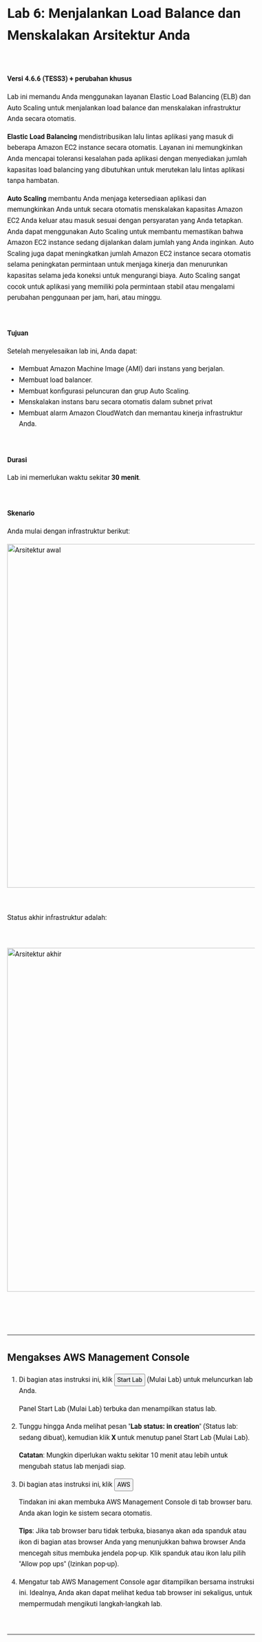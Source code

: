 <header>
    <link rel="stylesheet" href="https://use.fontawesome.com/releases/v5.5.0/css/all.css" integrity="sha384-B4dIYHKNBt8Bc12p+WXckhzcICo0wtJAoU8YZTY5qE0Id1GSseTk6S+L3BlXeVIU" crossorigin="anonymous">
    <!-- Latest compiled and minified CSS -->
    <link rel="stylesheet" href="https://maxcdn.bootstrapcdn.com/bootstrap/3.3.7/css/bootstrap.min.css" integrity="sha384-BVYiiSIFeK1dGmJRAkycuHAHRg32OmUcww7on3RYdg4Va+PmSTsz/K68vbdEjh4u" crossorigin="anonymous">
    <!-- Optional theme -->
    <link rel="stylesheet" href="https://maxcdn.bootstrapcdn.com/bootstrap/3.3.7/css/bootstrap-theme.min.css" integrity="sha384-rHyoN1iRsVXV4nD0JutlnGaslCJuC7uwjduW9SVrLvRYooPp2bWYgmgJQIXwl/Sp" crossorigin="anonymous">
    <!-- Latest compiled and minified JavaScript -->
    <script src="https://maxcdn.bootstrapcdn.com/bootstrap/3.3.7/js/bootstrap.min.js" integrity="sha384-Tc5IQib027qvyjSMfHjOMaLkfuWVxZxUPnCJA7l2mCWNIpG9mGCD8wGNIcPD7Txa" crossorigin="anonymous"></script>
 </header>
 <!--include:Logo-->
 <style type="text/css">
    body {
    font-family:  "Roboto", "Helvetica", sans-serif;
    font-size: 12pt;
    font-color: Gray;
    line-height: 1.6;
    margin: 50px;
    }
    p {
    list-style-position: inside;
    }
    #ssb_blue {
    background-color: #257ACF;
    font-weight: bold;
    font-size: 90%;
    color: white;
    border-radius: 5px;
    padding-top: 3px;
    padding-bottom: 3px;
    padding-left: 10px;
    padding-right: 10px;
    white-space: nowrap;
    }
    #ssb_s3_blue {
    background-color: #329ad6;
    font-weight: bold;
    font-size: 90%;
    color: white;
    padding-top: 3px;
    padding-bottom: 3px;
    padding-left: 10px;
    padding-right: 10px;
    }
    #ssb_voc_grey {
    background-color: #F2F3F4;
    font-weight: normal;
    font-size: 90%;
    color: black;
    border-radius: 3px;
    border: 1px solid gray;
    padding-top: 5px;
    padding-bottom: 5px;
    padding-left: 6px;
    padding-right: 6px;
    white-space: nowrap;
    }
    #ssb_grey {
    background-color: #DEDEDE;
    font-weight: bold;
    font-size: 90%;
    color: #444;
    position: relative;
    top:-1px;
    border-radius: 5px;
    border-width: 1px;
    border-style: solid;
    border-color: #444;
    padding-top: 3px;
    padding-bottom: 3px;
    padding-left: 10px;
    padding-right: 10px;
    white-space: nowrap;
    }
    #ssb_white {
    background-color: white;
    font-weight: bold;
    font-size: 90%;
    color: #545b64;
    position: relative;
    top: -1px;
    border-color: #545b64;
    border-radius: 2px;
    border-width: 1px;
    border-style: solid;
    padding-top: 3px;
    padding-bottom: 3px;
    padding-left: 10px;
    padding-right: 10px;
    }
    #ssl_alexa_ocean {
    color: #00a0d2;
    font-weight: bold;
    }
    #ssb_services {
    background-color: #232f3e;
    font-weight: bold;
    font-size: 90%;
    color: white;
    padding-top: 3px;
    padding-bottom: 3px;
    padding-left: 10px;
    padding-right: 10px;
    }
    #ssb_orange {
    background-color:#ec7211;
    font-weight:bold;
    font-size:90%;
    color:white;
    padding-top:3px;
    padding-bottom:3px;
    padding-left:10px;
    padding-right:10px;
    white-space:
    nowrap;
    }
    #ssbox_cloudformation_blue {
    font-weight:bold;
    background-color:#f1faff;
    font-size:90%;
    border-color:#00A1C9;
    border-width:1px;
    border-style:solid;
    padding-top:3px;
    padding-bottom:3px;
    padding-left:10px;
    padding-right:10px;
    }
    #ssb_ssm_white {
    background-color:white;
    font-weight:bold;
    font-size:90%;
    color:#545b64;
    border-color:#545b64;
    border-radius:2px;
    border-width:1px;
    border-style:solid;
    padding-top:3px;
    padding-bottom:3px;
    padding-left:10px;
    padding-right:10px;
    }
 </style>


# Lab 6: Menjalankan Load Balance dan Menskalakan Arsitektur Anda

<!-- Note to translators: This is based on Technical Essentials Lab 3. Copy the translation from there. Do not re-translate the whole document. -->

&nbsp;&nbsp;

**Versi 4.6.6 (TESS3) + perubahan khusus**

Lab ini memandu Anda menggunakan layanan Elastic Load Balancing (ELB) dan Auto Scaling untuk menjalankan load balance dan menskalakan infrastruktur Anda secara otomatis.

**Elastic Load Balancing** mendistribusikan lalu lintas aplikasi yang masuk di beberapa Amazon EC2 instance secara otomatis. Layanan ini memungkinkan Anda mencapai toleransi kesalahan pada aplikasi dengan menyediakan jumlah kapasitas load balancing yang dibutuhkan untuk merutekan lalu lintas aplikasi tanpa hambatan.

**Auto Scaling** membantu Anda menjaga ketersediaan aplikasi dan memungkinkan Anda untuk secara otomatis menskalakan kapasitas Amazon EC2 Anda keluar atau masuk sesuai dengan persyaratan yang Anda tetapkan. Anda dapat menggunakan Auto Scaling untuk membantu memastikan bahwa Amazon EC2 instance sedang dijalankan dalam jumlah yang Anda inginkan. Auto Scaling juga dapat meningkatkan jumlah Amazon EC2 instance secara otomatis selama peningkatan permintaan untuk menjaga kinerja dan menurunkan kapasitas selama jeda koneksi untuk mengurangi biaya. Auto Scaling sangat cocok untuk aplikasi yang memiliki pola permintaan stabil atau mengalami perubahan penggunaan per jam, hari, atau minggu.

&nbsp;

**Tujuan**

Setelah menyelesaikan lab ini, Anda dapat:

- Membuat Amazon Machine Image (AMI) dari instans yang berjalan.
- Membuat load balancer.
- Membuat konfigurasi peluncuran dan grup Auto Scaling.
- Menskalakan instans baru secara otomatis dalam subnet privat
- Membuat alarm Amazon CloudWatch dan memantau kinerja infrastruktur Anda.

&nbsp;

**Durasi**

Lab ini memerlukan waktu sekitar **30 menit**.

&nbsp;

**Skenario**

Anda mulai dengan infrastruktur berikut:

<img src="../../images/starting-architecture.png" alt="Arsitektur awal" width="800">

&nbsp;

Status akhir infrastruktur adalah:

&nbsp;

<img src="../../images/final-architecture.png" alt="Arsitektur akhir" width="800">

&nbsp;

&nbsp;
___
## Mengakses AWS Management Console

1. Di bagian atas instruksi ini, klik <span id="ssb_voc_grey">Start Lab</span> (Mulai Lab) untuk meluncurkan lab Anda.

   Panel Start Lab (Mulai Lab) terbuka dan menampilkan status lab.

2. Tunggu hingga Anda melihat pesan "**Lab status: in creation**" (Status lab: sedang dibuat), kemudian klik **X** untuk menutup panel Start Lab (Mulai Lab).

   **Catatan**: Mungkin diperlukan waktu sekitar 10 menit atau lebih untuk mengubah status lab menjadi siap.

3. Di bagian atas instruksi ini, klik <span id="ssb_voc_grey">AWS</span>

   Tindakan ini akan membuka AWS Management Console di tab browser baru. Anda akan login ke sistem secara otomatis.

   **Tips**: Jika tab browser baru tidak terbuka, biasanya akan ada spanduk atau ikon di bagian atas browser Anda yang menunjukkan bahwa browser Anda mencegah situs membuka jendela pop-up. Klik spanduk atau ikon lalu pilih "Allow pop ups" (Izinkan pop-up).

4. Mengatur tab AWS Management Console agar ditampilkan bersama instruksi ini. Idealnya, Anda akan dapat melihat kedua tab browser ini sekaligus, untuk mempermudah mengikuti langkah-langkah lab.

&nbsp;
___
## Tugas 1: Membuat AMI untuk Auto Scaling

Di tugas ini, Anda akan membuat AMI dari _Web Server 1_ (Server Web 1) yang sudah ada. Ini akan menyimpan konten disk boot sehingga instans yang baru dapat diluncurkan dengan konten yang identik.

5. Dalam **AWS Management Console**, di menu <span id="ssb_services">Services <i class="fas fa-angle-down"></i></span> (Layanan), klik **EC2**.

6. Di panel navigasi kiri, klik **Instances** (Instans).

   Pertama-tama, Anda akan memastikan bahwa instans sedang berjalan.

7. Tunggu hingga **Status Check** (Pemeriksaan Status) untuk **Web Server 1** (Server Web 1) menampilkan *2/2 checks passed* (2/2 pemeriksaan lulus). Klik refresh (segarkan) <i class="fas fa-sync"></i> untuk memperbarui.

   Sekarang Anda akan membuat AMI berdasarkan instans ini.

8. Pilih <i class="far fa-check-square"></i> **Web Server 1** (Server Web 1).

9. Di menu <span id="ssb_grey">Actions <i class="fas fa-angle-down"></i></span>(Tindakan), klik **Image** (Gambar) &gt **Create Image** (Buat Gambar), lalu konfigurasikan:

   - **Nama gambar:** `WebServerAMI`
   - **Deskripsi gambar:** `Lab AMI untuk Server Web`

10. Klik <span id="ssb_blue">Create Image</span> (Buat Gambar)

   Layar konfirmasi menampilkan **AMI ID** (ID AMI) untuk AMI baru Anda.

11. Klik <span id="ssb_blue">Close</span> (Tutup)

   Anda akan menggunakan AMI ini saat meluncurkan grup Auto Scaling nantinya di lab.

&nbsp;
___
## Tugas 2: Membuat Load Balancer

Dalam tugas ini, Anda akan membuat load balancer yang dapat menyeimbangkan lalu lintas di beberapa EC2 instance dan Availability Zone.

12. Di panel navigasi kiri, klik **Load Balancers**.

13. Klik <span id="ssb_blue">Create Load Balancer</span>

   Beberapa jenis load balancer yang berbeda ditampilkan. Anda akan menggunakan _Application Load Balancer_ yang beroperasi pada tingkat permintaan (lapisan 7), yang merutekan lalu lintas ke target — EC2 instance, kontainer, alamat IP, dan fungsi Lambda — berdasarkan konten permintaan. Untuk informasi lebih lanjut, lihat: <a href="https://aws.amazon.com/elasticloadbalancing/features/#compare" target="_blank">Perbandingan Load Balancer</a>

14. Di **Application Load Balancer** klik <span id="ssb_blue">Create</span> (Buat) dan konfigurasikan:

   - **Nama:** `LabELB`
   - **VPC:** _Lab VPC_ (Di bagian **Availability Zone**)
   - **Availability Zone:** Pilih <i class="far fa-check-square"></i> keduanya untuk melihat subnet yang tersedia.
   - Pilih **Public Subnet 1** (Subnet Publik 1) dan **Public Subnet 2** (Subnet Publik 2)

   Pilihan ini mengonfigurasi load balancer agar beroperasi di beberapa Availability Zone.

15. Klik <span id="ssb_grey">Next: Configure Security Settings</span> (Berikutnya: Konfigurasikan Pengaturan Keamanan)

   <i class="fas fa-comment"></i> Anda dapat mengabaikan peringatan _"Improve your load balancer’s security."_.

16. Klik <span id="ssb_grey">Next: Configure Security Group</span> (Berikutnya: Konfigurasikan Grup Keamanan)

   _Grup Keamanan Web_ telah dibuat untuk Anda, yang mengizinkan akses HTTP.

17. Pilih <i class="far fa-check-square"></i> **Web Security Group** (Grup Keamanan Web) dan batalkan pilihan <i class="far fa-square"></i> **default** (bawaan).

18. Klik <span id="ssb_grey">Next: Configure Routing</span> (Berikutnya: Konfigurasikan Perutean)

   Perutean mengonfigurasi tempat untuk mengirim permintaan yang telah dikirimkan ke load balancer. Anda akan membuat _Target Group_ (Grup Target) yang akan digunakan oleh Auto Scaling.

19. Untuk **Name** (Nama), masukkan: `LabGroup`

20. Klik <span id="ssb_grey">Next: Register Targets</span> (Berikutnya: Daftarkan Target)

   Auto Scaling nantinya akan secara otomatis mendaftarkan instans sebagai target di lab.

21. Klik <span id="ssb_grey">Next: Review</span> (Berikutnya: Tinjau)

22. Klik <span id="ssb_blue">Create</span> (Buat), lalu klik <span id="ssb_grey">Close</span> (Tutup)

   Load balancer akan menunjukkan status _provisioning_ (penyediaan). Tidak perlu menunggu hingga statusnya siap. Lanjutkan dengan tugas berikutnya.

&nbsp;
___
## Tugas 3: Membuat Konfigurasi Peluncuran dan Grup Auto Scaling

Dalam tugas ini, Anda akan membuat _konfigurasi peluncuran_ untuk grup Auto Scaling Anda. Konfigurasi peluncuran adalah templat yang digunakan grup Auto Scaling untuk meluncurkan EC2 instance. Ketika Anda membuat konfigurasi peluncuran, Anda menentukan informasi untuk instans seperti AMI, tipe instans, pasangan kunci, disk, dan grup keamanan.

23. Di panel navigasi sebelah kiri, klik **Launch Configuration** (Konfigurasi Peluncuran).

24. Klik <span id="ssb_orange">Create launch configuration</span> (Buat konfigurasi peluncuran)

25. Konfigurasikan pengaturan berikut:

   - **Nama konfigurasi peluncuran:** `LabConfig`

   - **Amazon Machine Image (AMI)** Pilih *Web Server AMI*

   - **Tipe instans:**

      - Pilih <span id="ssb_white">Choose instance type</span> (Pilih tipe instans)
      - Pilih *t3.micro*
      - Pilih <span id="ssb_orange">Choose</span> (Pilih)

      **Catatan:** Jika Anda telah meluncurkan lab di Region (Wilayah) us-east-1, pilih tipe instans **t2.micro**. Untuk menemukan Region (Wilayah), lihat di sudut kanan atas konsol Amazon EC2.

      **Catatan:** Jika Anda menerima pesan kesalahan "Something went wrong. Please refresh and coba lagi." (Terjadi kesalahan. Refresh dan coba lagi), Anda dapat mengabaikannya dan melanjutkan latihan.

   - **Konfigurasi tambahan**

      - **Pemantauan:**  </i> Pilih <i class="far fa-check-square"></i> *Aktifkan pemantauan detail EC2 instance dalam CloudWatch*

      Fitur ini memungkinkan Auto Scaling bereaksi cepat terhadap perubahan pemanfaatan.

26. Di **Security groups** (Grup keamanan), Anda akan mengonfigurasi konfigurasi peluncuran untuk menggunakan _Grup Keamanan Web_ yang telah dibuat untuk Anda.

   - Pilih **Select an existing security group** (Pilih grup keamanan yang ada)
   - Pilih <i class="far fa-check-square"></i> **Web Security Group**

27. Di **Pasangan kunci**, konfigurasikan:

   - **Opsi pasangan kunci:** *Pilih pasangan kunci yang ada*
   - **Pasangan kunci yang ada:** vockey
   - Pilih <i class="far fa-check-square"></i> **I acknowledge...**
   - Klik <span id="ssb_orange">Create launch configuration</span> (Buat konfigurasi peluncuran)

   Sekarang, Anda akan membuat grup Auto Scaling yang menggunakan Konfigurasi Peluncuran ini.

28. Pilih kotak centang untuk Konfigurasi Peluncuran *LabConfig*.

29. Dari menu <span id="ssb_white">Actions <i class="fas fa-caret-down"></i></span> (Tindakan), pilih *Create Auto Scaling group* (Buat grup Auto Scaling)

30. Masukkan nama grup Auto Scaling:

   - **Name:** (Nama) `Lab Grup Auto Scaling`

31. Pilih <span id="ssb_orange">Next</span> (Berikutnya).

32. Di halaman **Network** (Jaringan), konfigurasikan

   - **Network:** (Jaringan:) _Lab VPC_

      <i class="fas fa-comment"></i> Anda dapat mengabaikan pesan terkait "No public IP address" (Tidak ada alamat IP publik)

   - **Subnet:** Pilih _Private Subnet 1 (Subnet Privat 1) (10.0.1.0/24)_ **dan** _Private Subnet (Subnet Privat 2) (10.0.3.0/24)_

   Ini akan meluncurkan EC2 instance di subnet privat di kedua Availability Zone tersebut.

33. Pilih <span id="ssb_orange">Next</span> (Berikutnya).

34. Di **Load balancing** (Penyeimbangan beban):

   - Pilih <i class="far fa-check-square"></i> **Enable load balancing**
   - Pilih **Application Load Balancer or Network Load Balancer**
   - **Pilih grup target untuk load balancer Anda:**  LabGroup

35. Di **Additional settings** (Pengaturan tambahan), pilih <i class="far fa-check-square"></i> **Mengaktifkan pengumpulan metrik grup di dalam CloudWatch**

   Tindakan ini akan menangkap metrik dalam interval 1 menit, yang memungkinkan Auto Scaling bereaksi cepat terhadap pola penggunaan yang berubah.

36. Pilih <span id="ssb_orange">Next</span> (Berikutnya).

37. Di **Group size** (Ukuran grup), konfigurasikan:

   - **Desired capacity:** 2 (Kapasitas yang dikehendaki: 2)
   - **Minimum capacity:** 2 (Kapasitas minimum: 2)
   - **Maximum capacity:** 6 (Kapasitas maksimum: 6)

   Pengaturan ini akan memungkinkan Auto Scaling menambah/menghapus instans secara otomatis, selalu menjaga antara 2 dan 6 instans berjalan.

38. Di **Scaling policies** (Kebijakan penskalaan), pilih *Target tracking scaling policy* (Kebijakan penskalaan pelacakan target) dan konfigurasikan:

   - **Lab policy name:** (Nama kebijakan lab) `LabScalingPolicy`
   - **Metric type:** (Jenis metrik) _Average CPU Utilization_ (Pemanfaatan CPU Rata-rata)
   - **Target value:** `60` (Nilai target: 60)

   Konfigurasi ini meminta Auto Scaling untuk menjaga pemanfaatan CPU _rata-rata_ _di semua instans_ pada angka 60%. Auto Scaling akan secara otomatis menambah atau menghapus kapasitas sebagaimana diperlukan agar metrik tetap bernilai sesuai, atau mendekati nilai target yang ditentukan. Ini menyesuaikan dengan fluktuasi dalam metrik yang disebabkan oleh pola beban yang berfluktuasi.

39. Pilih <span id="ssb_orange">Next</span> (Berikutnya).

   Auto Scaling dapat mengirim pemberitahuan ketika peristiwa penskalaan berlangsung. Anda akan menggunakan pengaturan default.

40. Pilih <span id="ssb_orange">Next</span> (Berikutnya).

   Label yang diterapkan ke grup Auto Scaling akan secara otomatis disebarkan ke instans yang diluncurkan.

41. Pilih <span id="ssb_orange">Add tag</span> (Tambah label) dan Configure (Konfigurasi) hal-hal berikut:

   - **Key:** (Kunci:) `Name` (Nama)
   - **Value:** (Nilai:) `Lab Instance` (Instans Lab)

42. Klik <span id="ssb_orange">Next</span> (Berikutnya)

43. Tinjau detail grup Auto Scaling, lalu klik <span id="ssb_orange">Create Auto Scaling group</span> (Buat grup Auto Scaling). Jika terjadi kesalahan **Failed to create Auto Scaling group** (Gagal membuat grup Auto Scaling), kemudian klik <span id="ssb_blue">Retry Failed Tasks</span> (Coba lagi Tugas yang Gagal).

   Grup Auto Scaling Anda awalnya akan menampilkan nol untuk jumlah instans, tetapi instans baru akan diluncurkan untuk mencapai jumlah **Desired** (Yang Diinginkan) dari 2 instans.

&nbsp;
___
## Tugas 4: Memverifikasi bahwa Load Balancing Berfungsi

Dalam tugas ini, Anda akan memastikan bahwa Load Balancing berfungsi dengan benar.

44. Di panel navigasi kiri, klik **Instances** (Instans).

   Anda akan melihat dua instans baru bernama **Lab Instance** (Instans Lab). Keduanya diluncurkan oleh Auto Scaling.

   <i class="fas fa-comment"></i> Jika instans atau nama tidak ditampilkan, tunggu 30 detik dan klik refresh (segarkan) <i class="fas fa-sync"></i> di kanan atas.

   Pertama-tama, Anda akan mengonfirmasi bahwa instans baru telah melewati Pemeriksaan Kesehatan.

45. Di panel navigasi sebelah kiri, klik **Target Group** (Grup Target) (di bagian _Load Balancing_ (Penyeimbangan Beban)).

46. Pilih *LabGroup*

47. Klik tab **Target**.

   Dua target **Lab Instance** (Instans Lab) harus terdaftar untuk grup target ini.

48. Tunggu hingga **Status** kedua transisi instans menjadi *healthy* (sehat). Klik Refresh (Segarkan) <i class="fas fa-sync"></i> di kanan atas untuk memeriksa pembaruan.

   _Healthy_ (Sehat) menunjukkan bahwa instans telah melewati pemeriksaan kesehatan oleh Load Balancer. Ini berarti bahwa Load Balancer akan mengirimkan lalu lintas ke instans.

   Sekarang, Anda dapat mengakses grup Auto Scaling melalui Load Balancer.

49. Di panel navigasi kiri, klik **Load Balancers**.

50. Di panel bawah, salin **nama DNS** load balancer, pastikan untuk menghilangkan bagian "(A Record)".

   Ini harus terlihat mirip: _LabELB-1998580470.us-West-2.elb.Amazonaws.com_

51. Buka tab browser web baru, rekatkan Nama DNS yang baru saja disalin, dan tekan Enter.

   Aplikasi akan muncul di browser Anda. Hal ini menunjukkan bahwa Load Balancer telah menerima permintaan tersebut, mengirimkannya ke salah satu EC2 instance, lalu mengembalikan hasilnya.

&nbsp;
___
## Tugas 5: Menguji Auto Scaling

Anda membuat grup Auto Scaling dengan minimal dua instans dan maksimum enam instans. Saat ini dua instans sedang beroperasi karena ukuran minimum adalah dua dan grup ini sedang tidak memiliki beban apa pun. Sekarang, Anda akan meningkatkan beban untuk memungkinkan Auto Scaling menambahkan instans tambahan.

52. Kembali ke AWS Management Console, namun jangan tutup tab aplikasi — Anda akan segera kembali ke tab ini.

53. Di menu <span id="ssb_services">Services <i class="fas fa-angle-down"></i></span>(Layanan), klik **CloudWatch**.

54. Di panel navigasi sebelah kiri, klik **Alarms ** (*bukan* **ALARM**).

   Dua alarm akan ditampilkan. Alarm ini dibuat secara otomatis oleh grup Auto Scaling. Alarm tersebut secara otomatis akan menjaga beban CPU rata-rata mendekati 60%, dengan tetap berada dalam batasan memiliki dua hingga enam instans.

   ​    <i class="fas fa-exclamation-triangle" style="color:red"></i> **Catatan**: Harap ikuti langkah-langkah ini hanya jika Anda tidak melihat alarm dalam 60 detik.

   - Di menu <span id="ssb_services">Services <i class="fas fa-angle-down"></i></span>(Layanan), klik **EC2**.
   - Di panel navigasi sebelah kiri, klik **Auto Scaling Groups** (Grup Auto Scaling), kemudian klik **Scaling Policies** (Kebijakan Penskalaan).
   - Klik <span id="ssb_grey">Actions⌄</span>(Tindakan) dan **Edit**.
   - Ubah **Target Value** (Nilai Target) ke `50`.
   - Klik <span id="ssb_blue">Save</span> (Simpan).
   - Di menu <span id="ssb_services">Services <i class="fas fa-angle-down"></i></span>(Layanan), klik **CloudWatch**.
   - Di panel navigasi kiri, klik **Alarm** (*bukan* **ALARM** ) dan pastikan Anda melihat dua alarm.



55. Klik alarm **OK** yang memiliki keterangan _AlarmHigh_ di namanya.

   <i class="fas fa-comment"></i> Jika tidak ada alarm yang menampilkan **OK** (Oke), tunggu satu menit lalu klik refresh (segarkan) <i class="fas fa-sync"></i> di kanan atas hingga status alarm berubah.

   Jika ditampilkan **OK**, menunjukkan bahwa alarm _belum_ dipicu. Ini adalah alarm untuk **CPU Utilization > 60** (Pemanfaatan CPU > 60), yang akan menambah instans ketika CPU rata-rata bernilai tinggi. Grafik seharusnya menunjukkan tingkat CPU yang sangat rendah saat ini.

   Anda sekarang akan meminta aplikasi melakukan kalkulasi yang harus menaikkan tingkat CPU.

56. Kembali ke tab browser dengan aplikasi web.

57. Klik **Load Test** (Muat Pengujian) di sebelah logo AWS.

   Hal ini akan menyebabkan aplikasi menghasilkan beban tinggi. Halaman browser akan secara otomatis diperbarui sehingga semua instans dalam grup Auto Scaling akan menghasilkan beban. Jangan tutup tab ini.

58. Kembali ke tab browser dengan konsol **CloudWatch**.

   Dalam waktu kurang dari 5 menit, alarm **AlarmLow** (AlarmRendah) harus berubah menjadi **OK** (Oke) dan status alarm **AlarmHigh** (AlarmTinggi) harus berubah menjadi *ALARM* (ALARM).

   <i class="fas fa-comment"></i> Anda dapat mengeklik Refresh (Segarkan) <i class="fas fa-sync"></i> di kanan atas setiap 60 detik untuk memperbarui tampilan.

   Anda akan melihat grafik **AlarmHigh** (AlarmTinggi) yang menunjukkan peningkatan persentase CPU. Setelah melintasi batas 60% selama lebih dari 3 menit, sistem akan memicu Auto Scaling untuk menambahkan instans tambahan.

59. Tunggu hingga alarm **AlarmHigh** (AlarmTinggi) memasuki status _ALARM_ (ALARM).

   Anda sekarang dapat melihat instans tambahan yang diluncurkan.

60. Di menu <span id="ssb_services">Services <i class="fas fa-angle-down"></i></span>(Layanan), klik **EC2**.

61. Di panel navigasi kiri, klik **Instances** (Instans).

   Lebih dari dua instans yang berlabel **Lab Instance** (Instans Lab) akan mulai dijalankan. Instans baru dibuat oleh Auto Scaling sebagai respons terhadap Alarm.

&nbsp;
___
## Tugas 6: Menghentikan Server Web 1

Dalam tugas ini, Anda akan menghentikan fungsi _Web Server 1_ (Server Web 1). Instans ini digunakan untuk membuat AMI yang digunakan oleh grup Auto Scaling Anda, namun tidak lagi diperlukan.

62. Pilih <i class="far fa-check-square"></i> **Web Server 1** (Server Web 1) (dan pastikan itu merupakan satu-satunya instans yang dipilih).

63. Dalam menu <span id="ssb_grey">Actions <i class="fas fa-angle-down"></i></span> (Tindakan), klik **Instance State** (Status Instans) > **Terminate** (Hentikan).

64. Pilih <span id="ssb_blue">Yes, Terminate</span> (Ya, Hentikan)

&nbsp;
___
## Lab Selesai

<i class="icon-flag-checkered"></i> Selamat! Anda telah menyelesaikan lab.

65. Klik <span id="ssb_voc_grey">End Lab</span> (Akhiri Lab) di bagian atas halaman ini, kemudian klik <span id="ssb_blue">Yes</span> (Ya) untuk mengonfirmasi bahwa Anda ingin mengakhiri lab.

   Panel akan muncul dan menampilkan pesan "DELETE has been initiated... Anda dapat menutup kotak pesan ini sekarang."

66. Klik **X** di sudut kanan atas untuk menutup panel.

   Untuk umpan balik, saran-saran, atau koreksi, silakan kirim email kepada kami di: *aws-course-feedback@amazon.com*
